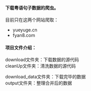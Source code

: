#### 下载粤语句子数据的爬虫。
目前只在这两个网站爬取：
- yueyuge.cn
- fyan8.com


#### 项目文件介绍：
download文件夹：下载数据的源代码  
cleanUp文件夹：清洗数据的源代码

download_data文件夹：下载完毕的数据  
output文件夹：整理合并后的数据